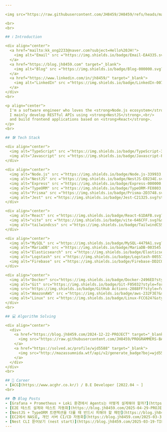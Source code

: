 ```yaml
---
  
<img src="https://raw.githubusercontent.com/JH8459/JH8459/refs/heads/master/images/header.gif"/>

<br>
<br>

## ℹ️ Introduction

<div align="center">
  <a href="mailto:kk_ong2233@naver.com?subject=Hello%20JH!">
    <img alt="Email" src ="https://img.shields.io/badge/Email-EA4335.svg?style=flat&logo=Gmail&logoColor=white"/>
  </a>
  <a href="https://blog.jh8459.com" target="_blank">
    <img alt="Blog" src ="https://img.shields.io/badge/Blog-000000.svg?style=flat&logo=Blogger&logoColor=white"/>
  </a>
  <a href="https://www.linkedin.com/in/jh8459/" target="_blank">
    <img alt="LinkedIn" src ="https://img.shields.io/badge/LinkedIn-0071C5.svg?style=flat&logo=Inspire&logoColor=white"/>
  </a>
</div>
<br>

<p align="center">
  I'm a software engineer who loves the <strong>Node.js ecosystem</strong> and <strong>TypeScript</strong>.<br/>
  I mainly develop RESTful APIs using <strong>NestJS</strong>,<br/>
  and build frontend applications based on <strong>React</strong>.
</p>
<br>

## 🛠 Tech Stack

<div align="center">
  <img alt="TypeScript" src ="https://img.shields.io/badge/TypeScript-3178C6.svg?style=for-the-badge&logo=TypeScript&logoColor=white"/>
  <img alt="Javascript" src ="https://img.shields.io/badge/Javascript-F7DF1E.svg?style=for-the-badge&logo=Javascript&logoColor=black"/>
</div>
  
<div align="center">
  <img alt="Node.js" src ="https://img.shields.io/badge/Node.js-339933.svg?style=for-the-badge&logo=Node.js&logoColor=white"/> 
  <img alt="NestJS" src ="https://img.shields.io/badge/NestJS-E0234E.svg?style=for-the-badge&logo=NestJS&logoColor=white"/> 
  <img alt="Express" src ="https://img.shields.io/badge/Express-000000.svg?style=for-the-badge&logo=Express&logoColor=white"/> 
  <img alt="TypeORM" src ="https://img.shields.io/badge/TypeORM-FE0803.svg?style=for-the-badge&logo=TypeORM&logoColor=white"/> 
  <img alt="Prisma" src ="https://img.shields.io/badge/Prisma-2D3748.svg?style=for-the-badge&logo=Prisma&logoColor=white"/> 
  <img alt="Jest" src ="https://img.shields.io/badge/Jest-C21325.svg?style=for-the-badge&logo=Jest&logoColor=white"/>
</div>

<div align="center">
  <img alt="React" src ="https://img.shields.io/badge/React-61DAFB.svg?&style=for-the-badge&logo=React&logoColor=black"/> 
  <img alt="vite" src ="https://img.shields.io/badge/vite-646CFF.svg?&style=for-the-badge&logo=vite&logoColor=white"/> 
  <img alt="tailwindcss" src ="https://img.shields.io/badge/TailwindCSS-06B6D4.svg?&style=for-the-badge&logo=TailwindCSS&logoColor=white"/>
</div>

<div align="center">
  <img alt="MySQL" src ="https://img.shields.io/badge/MySQL-4479A1.svg?&style=for-the-badge&logo=MySQL&logoColor=white"/> 
  <img alt="MariaDB" src ="https://img.shields.io/badge/MariaDB-003545.svg?&style=for-the-badge&logo=MariaDB&logoColor=white"/> 
  <img alt="Elasticsearch" src ="https://img.shields.io/badge/Elasticsearch-005571.svg?&style=for-the-badge&logo=Elasticsearch&logoColor=white"/> 
  <img alt="Logstash" src ="https://img.shields.io/badge/Logstash-005571.svg?&style=for-the-badge&logo=Logstash&logoColor=white"/> 
  <img alt="Firebase" src ="https://img.shields.io/badge/Firebase-DD2C00.svg?&style=for-the-badge&logo=Firebase&logoColor=white"/>
</div>

<div align="center">
  <img alt="Docker" src="https://img.shields.io/badge/Docker-2496ED?style=for-the-badge&logo=Docker&logoColor=white"/> 
  <img alt="Git" src="https://img.shields.io/badge/Git-F05032?style=for-the-badge&logo=Git&logoColor=white"/> 
  <img src="https://img.shields.io/badge/GitHub Actions-2088FF?style=for-the-badge&logo=githubactions&logoColor=white"> 
  <img alt="AmazonAWS" src ="https://img.shields.io/badge/aws-232F3E?&style=for-the-badge&logo=amazonwebservices&logoColor=white"/> 
  <img alt="Linux" src ="https://img.shields.io/badge/Linux-FCC624?&style=for-the-badge&logo=Linux&logoColor=black"/>
</div>
<br>

## 💻 Algorithm Solving

<div align="center">
  <div>
    <a href="https://blog.jh8459.com/2024-12-22-PROJECT" target="_blank">
      <img src="https://raw.githubusercontent.com/JH8459/PROGRAMMERS-BADGE/master/static/result.svg" width="40%"/>
    </a>
    <a href="https://solved.ac/profile/wjd5588" target="_blank">
      <img src="http://mazassumnida.wtf/api/v2/generate_badge?boj=wjd5588" width="40%"/>
    </a>
  </div>
</div>
<br>

## 💼 Career
- [ACG](https://www.acghr.co.kr/) / B.E Developer [2022.04 ~ ]
<br>

## 📚 Blog Posts
- [Grafana + Prometheus + Loki 환경에서 Agents는 어떻게 설계해야 할까?](https://blog.jh8459.com/2025-05-20-TIL/) - 2025.05.20
- [E2E 테스트 설계와 테스트 자동화](https://blog.jh8459.com/2025-04-29-PROJECT/) - 2025.04.29
- [NestJS + TypeORM 트랜잭션을 다룰 때 반드시 피해야 할 패턴](https://blog.jh8459.com/2025-04-10-TIL/) - 2025.04.10
- [EC2에서 NAS로, 개인 서버 CI/CD 자동화](https://blog.jh8459.com/2025-03-31-PROJECT/) - 2025.03.31
- [Nest CLI 뜯어보기 (nest start)](https://blog.jh8459.com/2025-03-19-TIL/) - 2025.03.19
---
```

